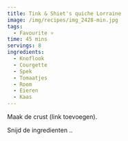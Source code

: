 ```yaml
---
title: Tink & Shiet's quiche Lorraine
image: /img/recipes/img_2428-min.jpg
tags:
  - Favourite ⭐
time: 45 mins
servings: 8
ingredients:
  - Knoflook
  - Courgette
  - Spek
  - Tomaatjes
  - Room
  - Eieren
  - Kaas
---
```

M﻿aak de crust (link toevoegen).



S﻿nijd de ingredienten ..
